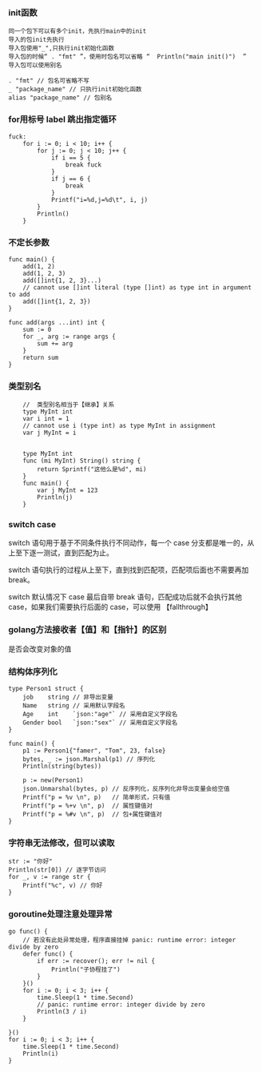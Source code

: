 ### init函数

    同一个包下可以有多个init，先执行main中的init
    导入的包init先执行
    导入包使用"_",只执行init初始化函数
    导入包的时候“ . "fmt" ”，使用时包名可以省略 “  Println("main init()")  ”
    导入包可以使用别名

```golang
. "fmt" // 包名可省略不写
_ "package_name" // 只执行init初始化函数
alias "package_name" // 包别名
```

### for用标号 label 跳出指定循环

```golang
fuck:
	for i := 0; i < 10; i++ {
		for j := 0; j < 10; j++ {
			if i == 5 {
				break fuck
			}
			if j == 6 {
				break
			}
			Printf("i=%d,j=%d\t", i, j)
		}
		Println()
    }
```

### 不定长参数

```golang
func main() {
	add(1, 2)
	add(1, 2, 3)
	add([]int{1, 2, 3}...)
	// cannot use []int literal (type []int) as type int in argument to add
	add([]int{1, 2, 3})
}

func add(args ...int) int {
	sum := 0
	for _, arg := range args {
		sum += arg
	}
	return sum
}
```

### 类型别名

```golang
    //  类型别名相当于【继承】关系
    type MyInt int
	var i int = 1
	// cannot use i (type int) as type MyInt in assignment
    var j MyInt = i
    

    type MyInt int
    func (mi MyInt) String() string {
        return Sprintf("这他么是%d", mi)
    }
    func main() {
        var j MyInt = 123
        Println(j)
    }
```

### switch case

switch 语句用于基于不同条件执行不同动作，每一个 case 分支都是唯一的，从上至下逐一测试，直到匹配为止。

switch 语句执行的过程从上至下，直到找到匹配项，匹配项后面也不需要再加 break。

switch 默认情况下 case 最后自带 break 语句，匹配成功后就不会执行其他 case，如果我们需要执行后面的 case，可以使用 【fallthrough】

### golang方法接收者【值】和【指针】的区别

是否会改变对象的值


### 结构体序列化

```golang
type Person1 struct {
	job    string // 非导出变量
	Name   string // 采用默认字段名
	Age    int    `json:"age"` // 采用自定义字段名
	Gender bool   `json:"sex"` // 采用自定义字段名
}

func main() {
	p1 := Person1{"famer", "Tom", 23, false}
	bytes, _ := json.Marshal(p1) // 序列化
	Println(string(bytes))

	p := new(Person1)
	json.Unmarshal(bytes, p) // 反序列化，反序列化非导出变量会给空值
	Printf("p = %v \n", p)   // 简单形式，只有值
	Printf("p = %+v \n", p)  // 属性键值对
	Printf("p = %#v \n", p)  // 包+属性键值对
}
```

### 字符串无法修改，但可以读取

```golang
str := "你好"
Println(str[0]) // 逐字节访问
for _, v := range str {
    Printf("%c", v) // 你好
}
```

### goroutine处理注意处理异常

```golang
go func() {
    // 若没有此处异常处理，程序直接挂掉 panic: runtime error: integer divide by zero
    defer func() {
        if err := recover(); err != nil {
            Println("子协程挂了")
        }
    }()
    for i := 0; i < 3; i++ {
        time.Sleep(1 * time.Second)
        // panic: runtime error: integer divide by zero
        Println(3 / i)
    }

}()
for i := 0; i < 3; i++ {
    time.Sleep(1 * time.Second)
    Println(i)
}
```


